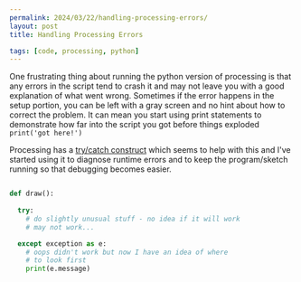 ```yaml
---
permalink: 2024/03/22/handling-processing-errors/
layout: post
title: Handling Processing Errors

tags: [code, processing, python]
---
```


One frustrating thing about running the python version of processing is that any errors in the script tend to crash it and may not leave you with a good explanation of what went wrong. Sometimes if 
the error happens in the setup portion, you can be left with a gray screen and no hint about how to correct the problem. It can mean you start using print statements to demonstrate how far into the script 
you got before things exploded ```print('got here!')``` 

Processing has a [try/catch construct](https://py.processing.org/reference/try) which seems to help with this and I've started using it to diagnose runtime errors and to keep the program/sketch running so that debugging becomes easier. 

```python

def draw():
        
  try:
    # do slightly unusual stuff - no idea if it will work
    # may not work...

  except exception as e:
    # oops didn't work but now I have an idea of where
    # to look first
    print(e.message)

```
